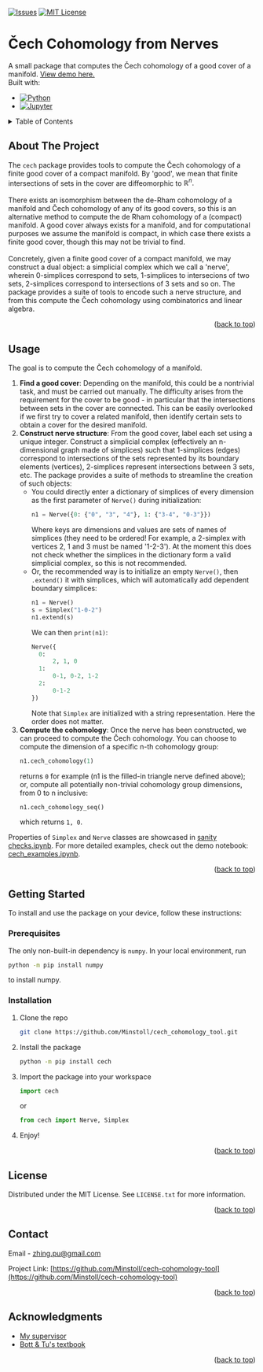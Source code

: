 <!-- Improved compatibility of back to top link: See: https://github.com/othneildrew/Best-README-Template/pull/73 -->
<a id="readme-top"></a>



<!-- PROJECT SHIELDS -->
<!--
*** I'm using markdown "reference style" links for readability.
*** Reference links are enclosed in brackets [ ] instead of parentheses ( ).
*** See the bottom of this document for the declaration of the reference variables
*** for contributors-url, forks-url, etc. This is an optional, concise syntax you may use.
*** https://www.markdownguide.org/basic-syntax/#reference-style-links
-->
[![Issues][issues-shield]][issues-url]
[![MIT License][license-shield]][license-url]
<!-- [![LinkedIn][linkedin-shield]][linkedin-url] -->



<!-- PROJECT LOGO -->
# Čech Cohomology from Nerves
A small package that computes the Čech cohomology of a good cover of a manifold. <a href="https://github.com/Minstoll/cech-cohomology-tool/blob/main/cech_examples.ipynb">View demo here.</a><br />
Built with:
* [![Python][Python.org]][Python-url]
* [![Jupyter][Jupyter.org]][Jupyter-url]



<!-- TABLE OF CONTENTS -->
<details>
  <summary>Table of Contents</summary>
  <ol>
    <li><a href="#about-the-project">About The Project</a></li>
    <li><a href="#usage">Usage</a></li>
    <li>
      <a href="#getting-started">Getting Started</a>
      <ul>
        <li><a href="#prerequisites">Prerequisites</a></li>
        <li><a href="#installation">Installation</a></li>
      </ul>
    </li>
    <li><a href="#license">License</a></li>
    <li><a href="#contact">Contact</a></li>
    <li><a href="#acknowledgments">Acknowledgments</a></li>
  </ol>
</details>



<!-- ABOUT THE PROJECT -->
## About The Project
The `cech` package provides tools to compute the Čech cohomology of a finite good cover of a compact manifold. By 'good', we mean that finite intersections of sets in the cover are diffeomorphic to $\mathbb{R}^n.$ <br />
<br />
There exists an isomorphism between the de-Rham cohomology of a manifold and Čech cohomology of any of its good covers, so this is an alternative method to compute the de Rham cohomology of a (compact) manifold.
A good cover always exists for a manifold, and for computational purposes we assume the manifold is compact, in which case there exists a finite good cover, though this may not be trivial to find.<br />
<br />
Concretely, given a finite good cover of a compact manifold, we may construct a dual object: a simplicial complex which we call a 'nerve', wherein 0-simplices correspond to sets, 1-simplices to intersecions of two sets,
2-simplices correspond to intersections of 3 sets and so on. The package provides a suite of tools to encode such a nerve structure, and from this compute the Čech cohomology using combinatorics and linear algebra.

<p align="right">(<a href="#readme-top">back to top</a>)</p>


<!-- USAGE EXAMPLES -->
## Usage
The goal is to compute the Čech cohomology of a manifold.
1. <b>Find a good cover</b>: Depending on the manifold, this could be a nontrivial task, and must be carried out manually. The difficulty arises from the requirement for the cover to be good - in particular
that the intersections between sets in the cover are connected. This can be easily overlooked if we first try to cover a related manifold, then identify certain sets to obtain a cover for the desired manifold.
2. <b>Construct nerve structure</b>: From the good cover, label each set using a unique integer. Construct a simplicial complex (effectively an n-dimensional graph made of simplices) such that 1-simplices (edges) correspond to intersections of the sets represented by its boundary elements (vertices), 2-simplices represent intersections between 3 sets, etc. The package provides a suite of methods to streamline the creation of such objects:
   - You could directly enter a dictionary of simplices of every dimension as the first parameter of `Nerve()` during initialization:
     ```py
     n1 = Nerve({0: {"0", "3", "4"}, 1: {"3-4", "0-3"}})
     ```
     Where keys are dimensions and values are sets of names of simplices (they need to be ordered! For example, a 2-simplex with vertices 2, 1 and 3 must be named '1-2-3'). At the moment this does not check whether the simplices in the dictionary form a valid simplicial complex, so this is not recommended.
   - Or, the recommended way is to initialize an empty `Nerve()`, then `.extend()` it with simplices, which will automatically add dependent boundary simplices:
     ```py
     n1 = Nerve()
     s = Simplex("1-0-2")
     n1.extend(s)
     ```
     We can then `print(n1)`:
     ```py
     Nerve({
       0:
           2, 1, 0
       1:
           0-1, 0-2, 1-2
       2:
           0-1-2
     })
     ```
     Note that `Simplex` are initialized with a string representation. Here the order does not matter.
3. <b>Compute the cohomology</b>: Once the nerve has been constructed, we can proceed to compute the Čech cohomology. You can choose to compute the dimension of a specific n-th cohomology group:
   ```py
   n1.cech_cohomology(1)
   ```
   returns `0` for example (n1 is the filled-in triangle nerve defined above); or, compute all potentially non-trivial cohomology group dimensions, from 0 to n inclusive:
   ```py
   n1.cech_cohomology_seq()
   ```
   which returns `1, 0`.
  
Properties of `Simplex` and `Nerve` classes are showcased in <a href="https://github.com/Minstoll/cech-cohomology-tool/blob/main/sanity checks.ipynb">sanity checks.ipynb</a>. For more detailed examples, 
check out the demo notebook: <a href="https://github.com/Minstoll/cech-cohomology-tool/blob/main/cech_examples.ipynb">cech_examples.ipynb</a>.

<p align="right">(<a href="#readme-top">back to top</a>)</p>

<!-- GETTING STARTED -->
## Getting Started

To install and use the package on your device, follow these instructions:

### Prerequisites

The only non-built-in dependency is `numpy`. In your local environment, run
  ```sh
  python -m pip install numpy
  ```
to install numpy.

### Installation
1. Clone the repo
   ```sh
   git clone https://github.com/Minstoll/cech_cohomology_tool.git
   ```
2. Install the package
   ```sh
   python -m pip install cech
   ```
3. Import the package into your workspace
   ```py
   import cech
   ```
   or
   ```py
   from cech import Nerve, Simplex
   ```
4. Enjoy!
   

<p align="right">(<a href="#readme-top">back to top</a>)</p>




<!-- LICENSE -->
## License

Distributed under the MIT License. See `LICENSE.txt` for more information.

<p align="right">(<a href="#readme-top">back to top</a>)</p>



<!-- CONTACT -->
## Contact

Email - zhing.pu@gmail.com

Project Link: [https://github.com/Minstoll/cech-cohomology-tool](https://github.com/Minstoll/cech-cohomology-tool)

<p align="right">(<a href="#readme-top">back to top</a>)</p>



<!-- ACKNOWLEDGMENTS -->
## Acknowledgments

* [My supervisor](https://sites.google.com/view/yuhansun)
* [Bott & Tu's textbook](https://books.google.co.uk/books/about/Differential_Forms_in_Algebraic_Topology.html?id=COuPBAAAQBAJ&redir_esc=y)

<p align="right">(<a href="#readme-top">back to top</a>)</p>



<!-- MARKDOWN LINKS & IMAGES -->
<!-- https://www.markdownguide.org/basic-syntax/#reference-style-links -->
[issues-shield]: https://img.shields.io/github/issues/Minstoll/cech-cohomology-tool.svg?style=for-the-badge
[issues-url]: https://github.com/Minstoll/cech-cohomology-tool/issues
[license-shield]: https://img.shields.io/github/license/Minstoll/cech-cohomology-tool.svg?style=for-the-badge
[license-url]: https://github.com/Minstoll/cech-cohomology-tool/blob/master/LICENSE
<!-- [linkedin-shield]: https://img.shields.io/badge/-LinkedIn-black.svg?style=for-the-badge&logo=linkedin&colorB=555 -->
<!-- [linkedin-url]: https://linkedin.com/in/ -->

[Python.org]: https://img.shields.io/badge/Python-123456?style=for-the-badge&logo=python&logoColor=white
[Python-url]: https://jquery.com 
[Jupyter.org]: https://img.shields.io/badge/Jupyter-4A4A55?style=for-the-badge&logo=jupyter&logoColor=orange
[Jupyter-url]: https://jquery.com 


